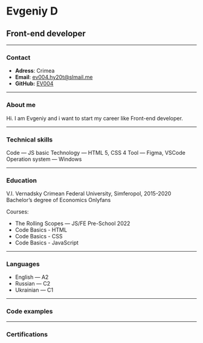 # Evgeniy D
## Front-end developer
---
### Contact
- **Adress**: Crimea
- **Email**:  ev004.hy20t@slmail.me
- **GitHub:** [EV004](https://github.com/EV004)
---

### About me
Hi. I am  Evgeniy and i want to start my career like Front-end developer.

----
### Technical skills
Code — JS basic
Technology — HTML 5, CSS 4
Tool — Figma, VSCode
Operation system — Windows

---
### Education
V.I. Vernadsky Crimean Federal University, Simferopol,  2015-2020
Bachelor’s degree of Economics Onlyfans

Courses:
- The Rolling Scopes — JS/FE Pre-School 2022
- Code Basics - HTML
- Code Basics - CSS
- Code Basics - JavaScript
---
### Languages
- English — A2
- Russian — C2
- Ukrainian  — C1

----
### Code examples
---
### Certifications

[comment]: # (Сертификат с CodeWars)